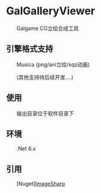 # GalGalleryViewer
&emsp;&emsp;Galgame CG立绘合成工具

## 引擎格式支持
&emsp;&emsp;Musica (png/ani立绘/sqz动画)

&emsp;&emsp;(其他支持待后续开发....)

## 使用
&emsp;&emsp;输出目录位于软件目录下

## 环境
&emsp;&emsp;.Net 6.x

## 引用
&emsp;&emsp;[Nuget][ImageSharp](https://github.com/SixLabors/ImageSharp)